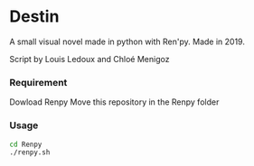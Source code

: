 # Destin
A small visual novel made in python with Ren'py. 
Made in 2019.
 
Script by Louis Ledoux and Chloé Menigoz

### Requirement 
Dowload Renpy
Move this repository in the Renpy folder

### Usage
```bash
cd Renpy
./renpy.sh
```
